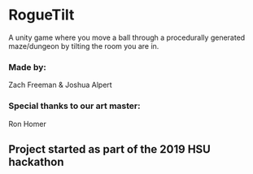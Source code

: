 # RogueTilt
A unity game where you move a ball through a procedurally generated maze/dungeon by tilting the room you are in.

### Made by:
Zach Freeman
&
Joshua Alpert

### Special thanks to our art master:
Ron Homer

## Project started as part of the 2019 HSU hackathon
